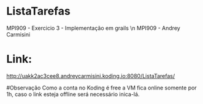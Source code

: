 # ListaTarefas
MPI909 - Exercicio 3 - Implementação em grails \n
MPI909 - Andrey Carmisini

# Link:
http://uakk2ac3cee8.andreycarmisini.koding.io:8080/ListaTarefas/

#Observação
Como a conta no Koding é free a VM fica online somente por 1h, caso o link esteja offline será necessário inica-lá.


